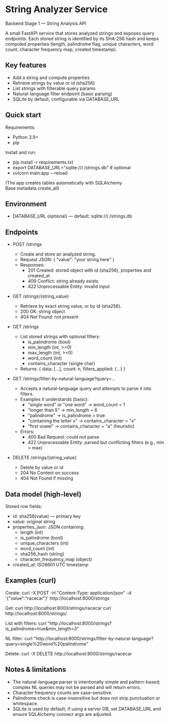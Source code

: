 # String Analyzer Service

Backend  Stage 1 — String Analysis API

A small FastAPI service that stores analyzed strings and exposes query endpoints. Each stored string is identified by its SHA-256 hash and keeps computed properties (length, palindrome flag, unique characters, word count, character frequency map, created timestamp).

## Key features
- Add a string and compute properties
- Retrieve strings by value or id (sha256)
- List strings with filterable query params
- Natural-language filter endpoint (basic parsing)
- SQLite by default, configurable via DATABASE_URL

## Quick start

Requirements:
- Python 3.9+
- pip

Install and run:
- pip install -r requirements.txt
- export DATABASE_URL="sqlite:///./strings.db"  # optional
- uvicorn main:app --reload

(The app creates tables automatically with SQLAlchemy Base.metadata.create_all)

## Environment
- DATABASE_URL (optional) — default: sqlite:///./strings.db

## Endpoints

- POST /strings
    - Create and store an analyzed string.
    - Request JSON: { "value": "your string here" }
    - Responses:
        - 201 Created: stored object with id (sha256), properties and created_at
        - 409 Conflict: string already exists
        - 422 Unprocessable Entity: invalid input

- GET /strings/{string_value}
    - Retrieve by exact string value, or by id (sha256).
    - 200 OK: string object
    - 404 Not Found: not present

- GET /strings
    - List stored strings with optional filters:
        - is_palindrome (bool)
        - min_length (int, >=0)
        - max_length (int, >=0)
        - word_count (int)
        - contains_character (single char)
    - Returns: { data: [...], count: n, filters_applied: {...} }

- GET /strings/filter-by-natural-language?query=...
    - Accepts a natural-language query and attempts to parse it into filters.
    - Examples it understands (basic):
        - "single word" or "one word" -> word_count = 1
        - "longer than 5" -> min_length = 6
        - "palindrome" -> is_palindrome = true
        - "containing the letter x" -> contains_character = "x"
        - "first vowel" -> contains_character = "a" (heuristic)
    - Errors:
        - 400 Bad Request: could not parse
        - 422 Unprocessable Entity: parsed but conflicting filters (e.g., min > max)

- DELETE /strings/{string_value}
    - Delete by value or id
    - 204 No Content on success
    - 404 Not Found if missing

## Data model (high-level)
Stored row fields:
- id: sha256(value) — primary key
- value: original string
- properties_json: JSON containing:
    - length (int)
    - is_palindrome (bool)
    - unique_characters (int)
    - word_count (int)
    - sha256_hash (string)
    - character_frequency_map (object)
- created_at: ISO8601 UTC timestamp

## Examples (curl)

Create:
curl -X POST -H "Content-Type: application/json" -d '{"value":"racecar"}' http://localhost:8000/strings

Get:
curl http://localhost:8000/strings/racecar
curl http://localhost:8000/strings/<sha256-id>

List with filters:
curl "http://localhost:8000/strings?is_palindrome=true&min_length=3"

NL filter:
curl "http://localhost:8000/strings/filter-by-natural-language?query=single%20word%20palindrome"

Delete:
curl -X DELETE http://localhost:8000/strings/racecar

## Notes & limitations
- The natural-language parser is intentionally simple and pattern-based; complex NL queries may not be parsed and will return errors.
- Character frequency counts are case-sensitive.
- Palindrome check is case-insensitive but does not strip punctuation or whitespace.
- SQLite is used by default; if using a server DB, set DATABASE_URL and ensure SQLAlchemy connect args are adjusted.

